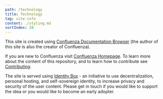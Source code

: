 ```yaml
---
path: /technology
title: Technology
tag: site-info
content: ./styling.md
sortIndex: 20
---
```


This site is created using [Confluenza Documentation Browser](https://confluenza.online) (the author of this site is also the creator of Confluenza).

If you are new to Confluenza visit [Confluenza Homepage](https://confluenza.online). To learn more about the content of this repository, and to learn how to contribute see [Contributing](/contributing).

The site is served using [Identity Box](https://idbox.online) - an initiative to use decentralization, personal hosting, and self-sovereign identity, to increase privacy and security of the user content. Please get in touch if you would like to support the idea or you would like to become an early adopter.